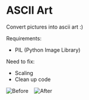 # ASCII Art
Convert pictures into ascii art :)

Requirements:
 - PIL (Python Image Library)
 
Need to fix:
 - Scaling
 - Clean up code
 
![Before](https://imgur.com/E0LKhbr.png "Picture")&nbsp;&nbsp;&nbsp;
![After](https://imgur.com/TMUMi2N.png "Text")
